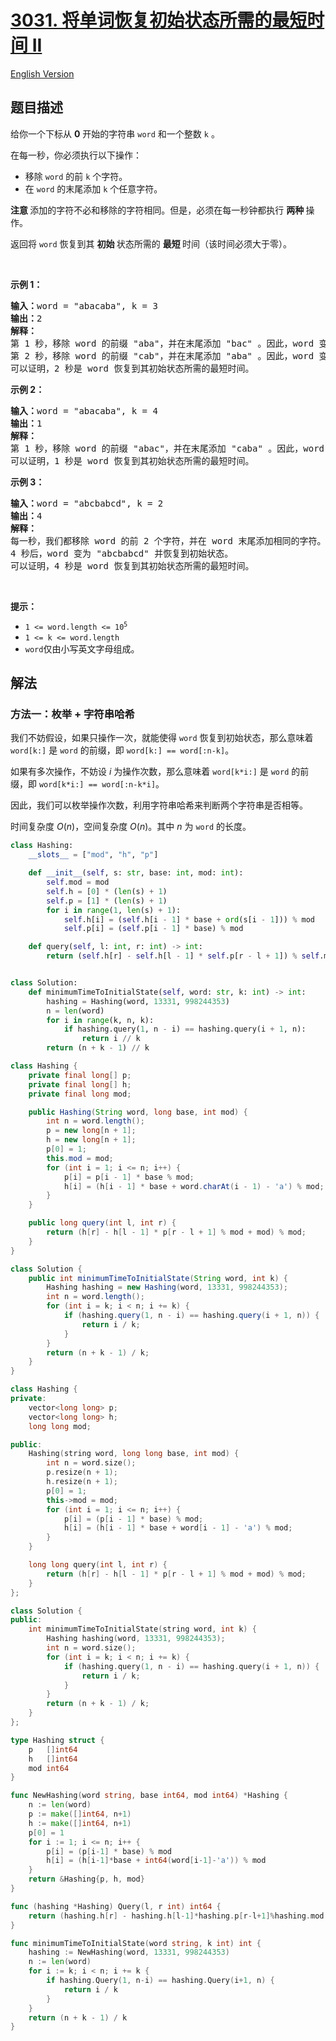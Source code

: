 # [3031. 将单词恢复初始状态所需的最短时间 II](https://leetcode.cn/problems/minimum-time-to-revert-word-to-initial-state-ii)

[English Version](/solution/3000-3099/3031.Minimum%20Time%20to%20Revert%20Word%20to%20Initial%20State%20II/README_EN.md)

## 题目描述

<!-- 这里写题目描述 -->

<p>给你一个下标从 <strong>0</strong> 开始的字符串 <code>word</code> 和一个整数 <code>k</code> 。</p>

<p>在每一秒，你必须执行以下操作：</p>

<ul>
	<li>移除 <code>word</code> 的前 <code>k</code> 个字符。</li>
	<li>在 <code>word</code> 的末尾添加 <code>k</code> 个任意字符。</li>
</ul>

<p><strong>注意 </strong>添加的字符不必和移除的字符相同。但是，必须在每一秒钟都执行 <strong>两种 </strong>操作。</p>

<p>返回将 <code>word</code> 恢复到其 <strong>初始 </strong>状态所需的 <strong>最短 </strong>时间（该时间必须大于零）。</p>

<p>&nbsp;</p>

<p><strong class="example">示例 1：</strong></p>

<pre>
<strong>输入：</strong>word = "abacaba", k = 3
<strong>输出：</strong>2
<strong>解释：</strong>
第 1 秒，移除 word 的前缀 "aba"，并在末尾添加 "bac" 。因此，word 变为 "cababac"。
第 2 秒，移除 word 的前缀 "cab"，并在末尾添加 "aba" 。因此，word 变为 "abacaba" 并恢复到始状态。
可以证明，2 秒是 word 恢复到其初始状态所需的最短时间。
</pre>

<p><strong class="example">示例 2：</strong></p>

<pre>
<strong>输入：</strong>word = "abacaba", k = 4
<strong>输出：</strong>1
<strong>解释：
</strong>第 1 秒，移除 word 的前缀 "abac"，并在末尾添加 "caba" 。因此，word 变为 "abacaba" 并恢复到初始状态。
可以证明，1 秒是 word 恢复到其初始状态所需的最短时间。
</pre>

<p><strong class="example">示例 3：</strong></p>

<pre>
<strong>输入：</strong>word = "abcbabcd", k = 2
<strong>输出：</strong>4
<strong>解释：</strong>
每一秒，我们都移除 word 的前 2 个字符，并在 word 末尾添加相同的字符。
4 秒后，word 变为 "abcbabcd" 并恢复到初始状态。
可以证明，4 秒是 word 恢复到其初始状态所需的最短时间。
</pre>

<p>&nbsp;</p>

<p><strong>提示：</strong></p>

<ul>
	<li><code>1 &lt;= word.length &lt;= 10<sup>5</sup> </code></li>
	<li><code>1 &lt;= k &lt;= word.length</code></li>
	<li><code>word</code>仅由小写英文字母组成。</li>
</ul>

## 解法

### 方法一：枚举 + 字符串哈希

我们不妨假设，如果只操作一次，就能使得 `word` 恢复到初始状态，那么意味着 `word[k:]` 是 `word` 的前缀，即 `word[k:] == word[:n-k]`。

如果有多次操作，不妨设 $i$ 为操作次数，那么意味着 `word[k*i:]` 是 `word` 的前缀，即 `word[k*i:] == word[:n-k*i]`。

因此，我们可以枚举操作次数，利用字符串哈希来判断两个字符串是否相等。

时间复杂度 $O(n)$，空间复杂度 $O(n)$。其中 $n$ 为 `word` 的长度。

<!-- tabs:start -->

```python
class Hashing:
    __slots__ = ["mod", "h", "p"]

    def __init__(self, s: str, base: int, mod: int):
        self.mod = mod
        self.h = [0] * (len(s) + 1)
        self.p = [1] * (len(s) + 1)
        for i in range(1, len(s) + 1):
            self.h[i] = (self.h[i - 1] * base + ord(s[i - 1])) % mod
            self.p[i] = (self.p[i - 1] * base) % mod

    def query(self, l: int, r: int) -> int:
        return (self.h[r] - self.h[l - 1] * self.p[r - l + 1]) % self.mod


class Solution:
    def minimumTimeToInitialState(self, word: str, k: int) -> int:
        hashing = Hashing(word, 13331, 998244353)
        n = len(word)
        for i in range(k, n, k):
            if hashing.query(1, n - i) == hashing.query(i + 1, n):
                return i // k
        return (n + k - 1) // k
```

```java
class Hashing {
    private final long[] p;
    private final long[] h;
    private final long mod;

    public Hashing(String word, long base, int mod) {
        int n = word.length();
        p = new long[n + 1];
        h = new long[n + 1];
        p[0] = 1;
        this.mod = mod;
        for (int i = 1; i <= n; i++) {
            p[i] = p[i - 1] * base % mod;
            h[i] = (h[i - 1] * base + word.charAt(i - 1) - 'a') % mod;
        }
    }

    public long query(int l, int r) {
        return (h[r] - h[l - 1] * p[r - l + 1] % mod + mod) % mod;
    }
}

class Solution {
    public int minimumTimeToInitialState(String word, int k) {
        Hashing hashing = new Hashing(word, 13331, 998244353);
        int n = word.length();
        for (int i = k; i < n; i += k) {
            if (hashing.query(1, n - i) == hashing.query(i + 1, n)) {
                return i / k;
            }
        }
        return (n + k - 1) / k;
    }
}
```

```cpp
class Hashing {
private:
    vector<long long> p;
    vector<long long> h;
    long long mod;

public:
    Hashing(string word, long long base, int mod) {
        int n = word.size();
        p.resize(n + 1);
        h.resize(n + 1);
        p[0] = 1;
        this->mod = mod;
        for (int i = 1; i <= n; i++) {
            p[i] = (p[i - 1] * base) % mod;
            h[i] = (h[i - 1] * base + word[i - 1] - 'a') % mod;
        }
    }

    long long query(int l, int r) {
        return (h[r] - h[l - 1] * p[r - l + 1] % mod + mod) % mod;
    }
};

class Solution {
public:
    int minimumTimeToInitialState(string word, int k) {
        Hashing hashing(word, 13331, 998244353);
        int n = word.size();
        for (int i = k; i < n; i += k) {
            if (hashing.query(1, n - i) == hashing.query(i + 1, n)) {
                return i / k;
            }
        }
        return (n + k - 1) / k;
    }
};
```

```go
type Hashing struct {
	p   []int64
	h   []int64
	mod int64
}

func NewHashing(word string, base int64, mod int64) *Hashing {
	n := len(word)
	p := make([]int64, n+1)
	h := make([]int64, n+1)
	p[0] = 1
	for i := 1; i <= n; i++ {
		p[i] = (p[i-1] * base) % mod
		h[i] = (h[i-1]*base + int64(word[i-1]-'a')) % mod
	}
	return &Hashing{p, h, mod}
}

func (hashing *Hashing) Query(l, r int) int64 {
	return (hashing.h[r] - hashing.h[l-1]*hashing.p[r-l+1]%hashing.mod + hashing.mod) % hashing.mod
}

func minimumTimeToInitialState(word string, k int) int {
	hashing := NewHashing(word, 13331, 998244353)
	n := len(word)
	for i := k; i < n; i += k {
		if hashing.Query(1, n-i) == hashing.Query(i+1, n) {
			return i / k
		}
	}
	return (n + k - 1) / k
}
```

<!-- tabs:end -->

<!-- end -->
